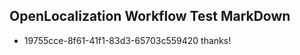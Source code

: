 ## OpenLocalization Workflow Test MarkDown
* 19755cce-8f61-41f1-83d3-65703c559420 
thanks!<!--HONumber=Mar16_HO3-->
